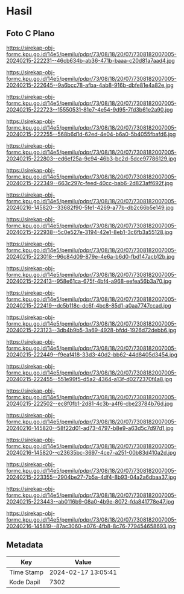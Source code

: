 # Hasil

## Foto C Plano

https://sirekap-obj-formc.kpu.go.id/14e5/pemilu/pdpr/73/08/18/20/07/7308182007005-20240215-222231--46cb634b-ab36-471b-baaa-c20d81a7aad4.jpg

https://sirekap-obj-formc.kpu.go.id/14e5/pemilu/pdpr/73/08/18/20/07/7308182007005-20240215-222645--9a6bcc78-afba-4ab8-916b-dbfe81e4a82e.jpg

https://sirekap-obj-formc.kpu.go.id/14e5/pemilu/pdpr/73/08/18/20/07/7308182007005-20240215-222723--15550531-81e7-4e54-9d95-7fd3b61e2a90.jpg

https://sirekap-obj-formc.kpu.go.id/14e5/pemilu/pdpr/73/08/18/20/07/7308182007005-20240215-222255--568b6d1d-62ed-4e04-b6a0-5b4055fbafd6.jpg

https://sirekap-obj-formc.kpu.go.id/14e5/pemilu/pdpr/73/08/18/20/07/7308182007005-20240215-222803--ed6ef25a-9c94-46b3-bc2d-5dce97786129.jpg

https://sirekap-obj-formc.kpu.go.id/14e5/pemilu/pdpr/73/08/18/20/07/7308182007005-20240215-222349--663c297c-feed-40cc-bab6-2d823aff692f.jpg

https://sirekap-obj-formc.kpu.go.id/14e5/pemilu/pdpr/73/08/18/20/07/7308182007005-20240216-145820--33682f90-5fe1-4269-a77b-db2c66b5e149.jpg

https://sirekap-obj-formc.kpu.go.id/14e5/pemilu/pdpr/73/08/18/20/07/7308182007005-20240215-222938--5c0e527e-3194-42e1-8eb1-3c6fb3a55128.jpg

https://sirekap-obj-formc.kpu.go.id/14e5/pemilu/pdpr/73/08/18/20/07/7308182007005-20240215-223018--96c84d09-879e-4e6a-b6d0-fbd147acb12b.jpg

https://sirekap-obj-formc.kpu.go.id/14e5/pemilu/pdpr/73/08/18/20/07/7308182007005-20240215-222413--958e61ca-675f-4bf4-a968-eefea56b3a70.jpg

https://sirekap-obj-formc.kpu.go.id/14e5/pemilu/pdpr/73/08/18/20/07/7308182007005-20240215-222419--dc5b118c-dc6f-4bc8-85d1-a0aa7747ccad.jpg

https://sirekap-obj-formc.kpu.go.id/14e5/pemilu/pdpr/73/08/18/20/07/7308182007005-20240215-223123--3db4b9b5-3a69-4928-bfdd-1926d72debb6.jpg

https://sirekap-obj-formc.kpu.go.id/14e5/pemilu/pdpr/73/08/18/20/07/7308182007005-20240215-222449--f9eaf418-33d3-40d2-bb62-44d8405d3454.jpg

https://sirekap-obj-formc.kpu.go.id/14e5/pemilu/pdpr/73/08/18/20/07/7308182007005-20240215-222455--551e99f5-d5a2-4364-a13f-d0272370f4a8.jpg

https://sirekap-obj-formc.kpu.go.id/14e5/pemilu/pdpr/73/08/18/20/07/7308182007005-20240215-222502--ec8f0fb1-2d81-4c3b-a4f6-cbe23784b76d.jpg

https://sirekap-obj-formc.kpu.go.id/14e5/pemilu/pdpr/73/08/18/20/07/7308182007005-20240216-145820--58f22d01-ad73-4797-b8e9-a63d5c7d97d1.jpg

https://sirekap-obj-formc.kpu.go.id/14e5/pemilu/pdpr/73/08/18/20/07/7308182007005-20240216-145820--c23635bc-3697-4ce7-a251-00b83d410a2d.jpg

https://sirekap-obj-formc.kpu.go.id/14e5/pemilu/pdpr/73/08/18/20/07/7308182007005-20240215-223355--2904be27-7b5a-4df4-8b93-04a2a6dbaa37.jpg

https://sirekap-obj-formc.kpu.go.id/14e5/pemilu/pdpr/73/08/18/20/07/7308182007005-20240215-223443--ab0116b9-08a0-4b9e-8072-fda841778e47.jpg

https://sirekap-obj-formc.kpu.go.id/14e5/pemilu/pdpr/73/08/18/20/07/7308182007005-20240216-145819--87ac3060-a076-4fb8-8c76-779454658693.jpg


## Metadata

| Key        | Value               |
| ---------- | ------------------- |
| Time Stamp | 2024-02-17 13:05:41 |
| Kode Dapil | 7302                |



